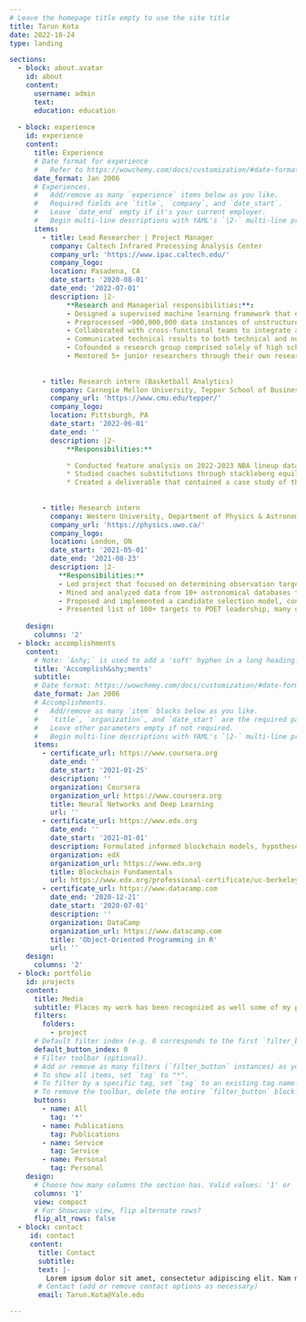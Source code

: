 ```yaml
---
# Leave the homepage title empty to use the site title
title: Tarun Kota
date: 2022-10-24
type: landing

sections:
  - block: about.avatar
    id: about
    content:
      username: admin
      text:
      education: education
      
  - block: experience
    id: experience
    content:
      title: Experience
      # Date format for experience
      #   Refer to https://wowchemy.com/docs/customization/#date-format
      date_format: Jan 2006
      # Experiences.
      #   Add/remove as many `experience` items below as you like.
      #   Required fields are `title`, `company`, and `date_start`.
      #   Leave `date_end` empty if it's your current employer.
      #   Begin multi-line descriptions with YAML's `|2-` multi-line prefix.
      items:
        - title: Lead Researcher | Project Manager
          company: Caltech Infrared Processing Analysis Center
          company_url: 'https://www.ipac.caltech.edu/'
          company_logo: 
          location: Pasadena, CA
          date_start: '2020-08-01'
          date_end: '2022-07-01'
          description: |2-
              **Research and Managerial responsibilities:**:
              - Designed a supervised machine learning framework that employed a binary classification model to detect proper motion brown dwarfs.
              - Preprocessed ~900,000,000 data instances of unstructured data from CatWISE and refactored data to feed into machine learning model.
              - Collaborated with cross-functional teams to integrate and deploy ML model on CatWISE, leading to a discovery of 16 new brown dwarfs. 
              - Communicated technical results to both technical and non-technical during weekly lab meetings            
              - Cofounded a research group comprised solely of high schoolers and undergraduate students that focused on building a stellar motion detector.
              - Mentored 5+ junior researchers through their own research projects, resulting in two publications.
              
              
        - title: Research intern (Basketball Analytics)
          company: Carnegie Mellon University, Tepper School of Business
          company_url: 'https://www.cmu.edu/tepper/'
          company_logo:
          location: Pittsburgh, PA
          date_start: '2022-06-01'
          date_end: ''
          description: |2-
              **Responsibilities:**

              * Conducted feature analysis on 2022-2023 NBA lineup data to identify pertinent variables to lineup efficiency and team success
              * Studied coaches substitutions through stackleberg equilbrium analysis, analyzing the efficiacy of decisions made
              * Created a deliverable that contained a case study of the NBA Finals Matchup (warriors vs. celtics), highlighting key coaching decisions and contributors.
           
              
        - title: Research intern 
          company: Western University, Department of Physics & Astronomy
          company_url: 'https://physics.uwo.ca/'
          company_logo:
          location: London, ON
          date_start: '2021-05-01'
          date_end: '2021-08-23'
          description: |2-
            **Responsibilities:**
            - Led project that focused on determining observation targets for POET, a robotic telescope funded by the Canadian Space Agency
            - Mined and analyzed data from 10+ astronomical databases to drive optimization and improvement of target selection
            - Proposed and implemented a candidate selection model, considering all the specifications of the telescope, to analyze possible targets.
            - Presented list of 100+ targets to POET leadership, many of which are currently being imaged by the telescope.
          
    design:
      columns: '2'
  - block: accomplishments
    content:
      # Note: `&shy;` is used to add a 'soft' hyphen in a long heading.
      title: 'Accomplish&shy;ments'
      subtitle:
      # Date format: https://wowchemy.com/docs/customization/#date-format
      date_format: Jan 2006
      # Accomplishments.
      #   Add/remove as many `item` blocks below as you like.
      #   `title`, `organization`, and `date_start` are the required parameters.
      #   Leave other parameters empty if not required.
      #   Begin multi-line descriptions with YAML's `|2-` multi-line prefix.
      items:
        - certificate_url: https://www.coursera.org
          date_end: ''
          date_start: '2021-01-25'
          description: ''
          organization: Coursera
          organization_url: https://www.coursera.org
          title: Neural Networks and Deep Learning
          url: ''
        - certificate_url: https://www.edx.org
          date_end: ''
          date_start: '2021-01-01'
          description: Formulated informed blockchain models, hypotheses, and use cases.
          organization: edX
          organization_url: https://www.edx.org
          title: Blockchain Fundamentals
          url: https://www.edx.org/professional-certificate/uc-berkeleyx-blockchain-fundamentals
        - certificate_url: https://www.datacamp.com
          date_end: '2020-12-21'
          date_start: '2020-07-01'
          description: ''
          organization: DataCamp
          organization_url: https://www.datacamp.com
          title: 'Object-Oriented Programming in R'
          url: ''
    design:
      columns: '2'
  - block: portfolio
    id: projects
    content:
      title: Media
      subtitle: Places my work has been recognized as well some of my personal goals of 2023!
      filters:
        folders:
          - project
      # Default filter index (e.g. 0 corresponds to the first `filter_button` instance below).
      default_button_index: 0
      # Filter toolbar (optional).
      # Add or remove as many filters (`filter_button` instances) as you like.
      # To show all items, set `tag` to "*".
      # To filter by a specific tag, set `tag` to an existing tag name.
      # To remove the toolbar, delete the entire `filter_button` block.
      buttons:
        - name: All
          tag: '*'
        - name: Publications
          tag: Publications
        - name: Service
          tag: Service
        - name: Personal
          tag: Personal
    design:
      # Choose how many columns the section has. Valid values: '1' or '2'.
      columns: '1'
      view: compact
      # For Showcase view, flip alternate rows?
      flip_alt_rows: false
  - block: contact
     id: contact
     content:
       title: Contact
       subtitle:
       text: |-
         Lorem ipsum dolor sit amet, consectetur adipiscing elit. Nam mi diam, venenatis ut magna et, vehicula efficitur enim.
       # Contact (add or remove contact options as necessary)
       email: Tarun.Kota@Yale.edu

---
```

